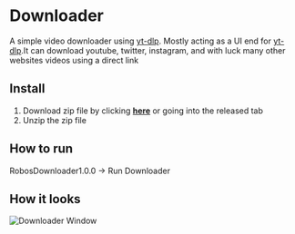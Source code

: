 # Downloader
A simple video downloader using [yt-dlp](https://github.com/yt-dlp/yt-dlp). Mostly acting as a UI end for [yt-dlp](https://github.com/yt-dlp/yt-dlp).It can download youtube, twitter, instagram, and with luck many other websites videos using a direct link

## Install
1. Download zip file by clicking **[here](https://github.com/TheRoboDoc/Downloader/releases/download/Releases/RobosDownloader1.0.0.zip)** or going into the released tab
2. Unzip the zip file

## How to run
RobosDownloader1.0.0 -> Run Downloader

## How it looks
![Downloader Window](https://cdn.discordapp.com/attachments/1096788658566209546/1115652339588661338/image.png)
